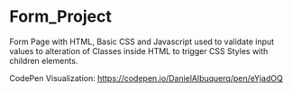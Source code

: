# Form_Project

Form Page with HTML, Basic CSS and Javascript used to validate input values
to alteration of Classes inside HTML to trigger CSS Styles with children elements.

CodePen Visualization: https://codepen.io/DanielAlbuquerq/pen/eYjadOQ
